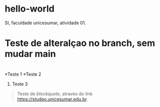 # hello-world
SI, faculdade unicesumar, atividade 01.
# Teste de alteralçao no branch, sem mudar main <h1>
*Teste 1
*Teste 2
1. Teste 3
> Teste de *blockquote*, atraves do link <https://studeo.unicesumar.edu.br>.
